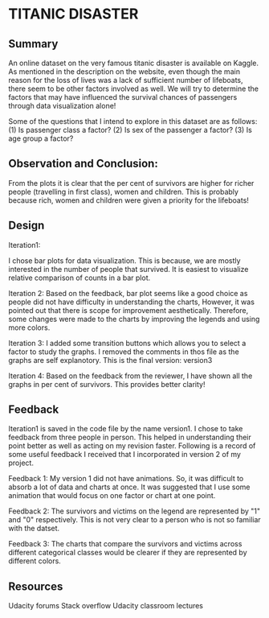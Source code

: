 
# TITANIC DISASTER

## Summary

An online dataset on the very famous titanic disaster is available on Kaggle. As mentioned in the description on the website, even though the main reason for the loss of lives was a lack of sufficient number of lifeboats, there seem to be other factors involved as well. We will try to determine the factors that may have influenced the survival chances of passengers through data visualization alone!

Some of the questions that I intend to explore in this dataset are as follows:
(1)	Is passenger class a factor?
(2)	Is sex of the passenger a factor?
(3)	Is age group a factor?

## Observation and Conclusion:

From the plots it is clear that the per cent of survivors are higher for richer people (travelling in first class), women and children. This is probably because rich, women and children were given a priority for the lifeboats!
 

## Design

Iteration1:

I chose bar plots for data visualization. This is because, we are mostly interested in the number of people that survived. It is easiest to visualize relative comparison of counts in a bar plot.

Iteration 2:
Based on the feedback, bar plot seems like a good choice as people did not have difficulty in understanding the charts, However, it was pointed out that there is scope for improvement aesthetically. Therefore, some changes were made to the charts by improving the legends and using more colors. 

Iteration 3:
I added some transition buttons which allows you to select a factor to study the graphs. I removed the comments in thos file as the graphs are self explanotory. This is the final version: version3

Iteration 4:
Based on the feedback from the reviewer, I have shown all the graphs in per cent of survivors. This provides better clarity!

## Feedback

Iteration1 is saved in the code file by the name version1. I chose to take feedback from three people in person. This helped in understanding their point better as well as acting on my revision faster. Following is a record of some useful feedback I received that I incorporated in version 2 of my project.

Feedback 1: My version 1 did not have animations. So, it was difficult to absorb a lot of data and charts at once. It was suggested that I use some animation that would focus on one factor or chart at one point.

Feedback 2: The survivors and victims on the legend are represented by "1" and "0" respectively. This is not very clear to a person who is not so familiar with the datset.

Feedback 3: The charts that compare the survivors and victims across different categorical classes would be clearer if they are represented by different colors. 



## Resources

Udacity forums
Stack overflow
Udacity classroom lectures
